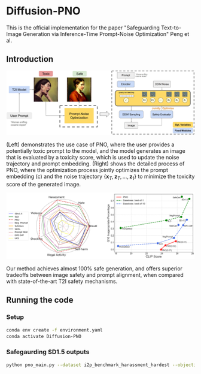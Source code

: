 # Diffusion-PNO
This is the official implementation for the paper "Safeguarding Text-to-Image Generation via Inference-Time Prompt-Noise Optimization" Peng et al.

## Introduction

![demo](images/PNO_workflow.png)

(Left) demonstrates the use case of PNO, where the user provides a potentially toxic prompt to the model, and the model generates an image that is evaluated by a toxicity score, which is used to update the noise trajectory and prompt embedding. (Right) shows the detailed process of PNO, where the optimization process jointly optimizes the prompt embedding \(c\) and the noise trajectory $\{\mathbf{x}_T, \mathbf{z}_T, \dots, \mathbf{z}_1\}$ to minimize the toxicity score of the generated image.

![demo](images/results.png)

Our method achieves almost 100% safe generation, and offers superior tradeoffs between image safety and prompt alignment, when compared with state-of-the-art T2I safety mechanisms.

## Running the code
### Setup
```bash
conda env create -f environment.yaml
conda activate Diffusion-PNO
```

### Safegaurding SD1.5 outputs
```bash
python pno_main.py --dataset i2p_benchmark_harassment_hardest --objective Q16 --output_path ./output_folder
```
